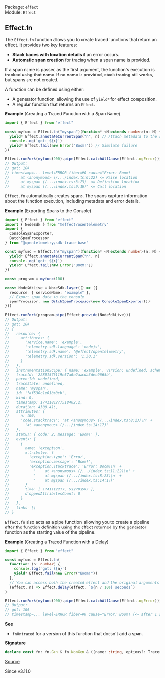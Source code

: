 Package: `effect`<br />
Module: `Effect`<br />

## Effect.fn

The `Effect.fn` function allows you to create traced functions that return an
effect. It provides two key features:

- **Stack traces with location details** if an error occurs.
- **Automatic span creation** for tracing when a span name is provided.

If a span name is passed as the first argument, the function's execution is
tracked using that name. If no name is provided, stack tracing still works,
but spans are not created.

A function can be defined using either:

- A generator function, allowing the use of `yield*` for effect composition.
- A regular function that returns an `Effect`.

**Example** (Creating a Traced Function with a Span Name)

```ts
import { Effect } from "effect"

const myfunc = Effect.fn("myspan")(function* <N extends number>(n: N) {
  yield* Effect.annotateCurrentSpan("n", n) // Attach metadata to the span
  console.log(`got: ${n}`)
  yield* Effect.fail(new Error("Boom!")) // Simulate failure
})

Effect.runFork(myfunc(100).pipe(Effect.catchAllCause(Effect.logError)))
// Output:
// got: 100
// timestamp=... level=ERROR fiber=#0 cause="Error: Boom!
//     at <anonymous> (/.../index.ts:6:22) <= Raise location
//     at myspan (/.../index.ts:3:23)  <= Definition location
//     at myspan (/.../index.ts:9:16)" <= Call location
```

`Effect.fn` automatically creates spans. The spans capture information about
the function execution, including metadata and error details.

**Example** (Exporting Spans to the Console)

```ts
import { Effect } from "effect"
import { NodeSdk } from "@effect/opentelemetry"
import {
  ConsoleSpanExporter,
  BatchSpanProcessor
} from "@opentelemetry/sdk-trace-base"

const myfunc = Effect.fn("myspan")(function* <N extends number>(n: N) {
  yield* Effect.annotateCurrentSpan("n", n)
  console.log(`got: ${n}`)
  yield* Effect.fail(new Error("Boom!"))
})

const program = myfunc(100)

const NodeSdkLive = NodeSdk.layer(() => ({
  resource: { serviceName: "example" },
  // Export span data to the console
  spanProcessor: new BatchSpanProcessor(new ConsoleSpanExporter())
}))

Effect.runFork(program.pipe(Effect.provide(NodeSdkLive)))
// Output:
// got: 100
// {
//   resource: {
//     attributes: {
//       'service.name': 'example',
//       'telemetry.sdk.language': 'nodejs',
//       'telemetry.sdk.name': '@effect/opentelemetry',
//       'telemetry.sdk.version': '1.30.1'
//     }
//   },
//   instrumentationScope: { name: 'example', version: undefined, schemaUrl: undefined },
//   traceId: '22801570119e57a6e2aacda3dec9665b',
//   parentId: undefined,
//   traceState: undefined,
//   name: 'myspan',
//   id: '7af530c1e01bc0cb',
//   kind: 0,
//   timestamp: 1741182277518402.2,
//   duration: 4300.416,
//   attributes: {
//     n: 100,
//     'code.stacktrace': 'at <anonymous> (/.../index.ts:8:23)\n' +
//       'at <anonymous> (/.../index.ts:14:17)'
//   },
//   status: { code: 2, message: 'Boom!' },
//   events: [
//     {
//       name: 'exception',
//       attributes: {
//         'exception.type': 'Error',
//         'exception.message': 'Boom!',
//         'exception.stacktrace': 'Error: Boom!\n' +
//           '    at <anonymous> (/.../index.ts:11:22)\n' +
//           '    at myspan (/.../index.ts:8:23)\n' +
//           '    at myspan (/.../index.ts:14:17)'
//       },
//       time: [ 1741182277, 522702583 ],
//       droppedAttributesCount: 0
//     }
//   ],
//   links: []
// }
```

`Effect.fn` also acts as a pipe function, allowing you to create a pipeline
after the function definition using the effect returned by the generator
function as the starting value of the pipeline.

**Example** (Creating a Traced Function with a Delay)

```ts
import { Effect } from "effect"

const myfunc = Effect.fn(
  function* (n: number) {
    console.log(`got: ${n}`)
    yield* Effect.fail(new Error("Boom!"))
  },
  // You can access both the created effect and the original arguments
  (effect, n) => Effect.delay(effect, `${n / 100} seconds`)
)

Effect.runFork(myfunc(100).pipe(Effect.catchAllCause(Effect.logError)))
// Output:
// got: 100
// timestamp=... level=ERROR fiber=#0 cause="Error: Boom! (<= after 1 second)
```

**See**

- `fnUntraced` for a version of this function that doesn't add a span.

**Signature**

```ts
declare const fn: fn.Gen & fn.NonGen & ((name: string, options?: Tracer.SpanOptions) => fn.Gen & fn.NonGen)
```

[Source](https://github.com/Effect-TS/effect/tree/main/packages/effect/src/Effect.ts#L14619)

Since v3.11.0